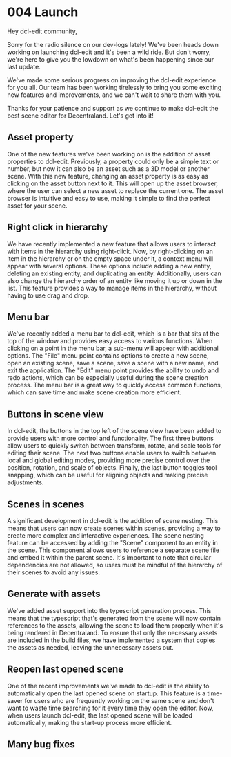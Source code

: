 # 004 Launch

Hey dcl-edit community,

Sorry for the radio silence on our dev-logs lately! We've been heads down working on launching dcl-edit and it's been a wild ride. But don't worry, we're here to give you the lowdown on what's been happening since our last update.

We've made some serious progress on improving the dcl-edit experience for you all. Our team has been working tirelessly to bring you some exciting new features and improvements, and we can't wait to share them with you.

Thanks for your patience and support as we continue to make dcl-edit the best scene editor for Decentraland. Let's get into it!

## Asset property
One of the new features we've been working on is the addition of asset properties to dcl-edit. Previously, a property could only be a simple text or number, but now it can also be an asset such as a 3D model or another scene. With this new feature, changing an asset property is as easy as clicking on the asset button next to it. This will open up the asset browser, where the user can select a new asset to replace the current one. The asset browser is intuitive and easy to use, making it simple to find the perfect asset for your scene. 

## Right click in hierarchy
We have recently implemented a new feature that allows users to interact with items in the hierarchy using right-click. Now, by right-clicking on an item in the hierarchy or on the empty space under it, a context menu will appear with several options. These options include adding a new entity, deleting an existing entity, and duplicating an entity. Additionally, users can also change the hierarchy order of an entity like moving it up or down in the list. This feature provides a way to manage items in the hierarchy, without having to use drag and drop.

## Menu bar
We've recently added a menu bar to dcl-edit, which is a bar that sits at the top of the window and provides easy access to various functions. When clicking on a point in the menu bar, a sub-menu will appear with additional options. The "File" menu point contains options to create a new scene, open an existing scene, save a scene, save a scene with a new name, and exit the application. The "Edit" menu point provides the ability to undo and redo actions, which can be especially useful during the scene creation process. The menu bar is a great way to quickly access common functions, which can save time and make scene creation more efficient.

## Buttons in scene view
In dcl-edit, the buttons in the top left of the scene view have been added to provide users with more control and functionality. The first three buttons allow users to quickly switch between transform, rotate, and scale tools for editing their scene. The next two buttons enable users to switch between local and global editing modes, providing more precise control over the position, rotation, and scale of objects. Finally, the last button toggles tool snapping, which can be useful for aligning objects and making precise adjustments. 

## Scenes in scenes
A significant development in dcl-edit is the addition of scene nesting. This means that users can now create scenes within scenes, providing a way to create more complex and interactive experiences. The scene nesting feature can be accessed by adding the "Scene" component to an entity in the scene. This component allows users to reference a separate scene file and embed it within the parent scene. It's important to note that circular dependencies are not allowed, so users must be mindful of the hierarchy of their scenes to avoid any issues.

## Generate with assets
We've added asset support into the typescript generation process. This means that the typescript that's generated from the scene will now contain references to the assets, allowing the scene to load them properly when it's being rendered in Decentraland. To ensure that only the necessary assets are included in the build files, we have implemented a system that copies the assets as needed, leaving the unnecessary assets out.

## Reopen last opened scene
One of the recent improvements we've made to dcl-edit is the ability to automatically open the last opened scene on startup. This feature is a time-saver for users who are frequently working on the same scene and don't want to waste time searching for it every time they open the editor. Now, when users launch dcl-edit, the last opened scene will be loaded automatically, making the start-up process more efficient.

## Many bug fixes
